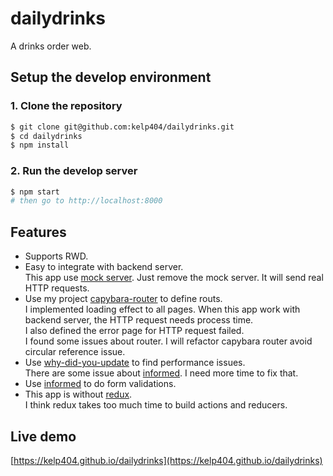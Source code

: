 # dailydrinks
A drinks order web.

## Setup the develop environment
### 1. Clone the repository
```bash
$ git clone git@github.com:kelp404/dailydrinks.git
$ cd dailydrinks
$ npm install
```
### 2. Run the develop server
```bash
$ npm start
# then go to http://localhost:8000
```

## Features
+ Supports RWD.
+ Easy to integrate with backend server.  
  This app use [mock server](/src/mock-server.js). Just remove the mock server. It will send real HTTP requests.
+ Use my project [capybara-router](https://github.com/kelp404/capybara-router) to define routs.  
  I implemented loading effect to all pages. When this app work with backend server, the HTTP request needs process time.  
  I also defined the error page for HTTP request failed.  
  I found some issues about router. I will refactor capybara router avoid circular reference issue.
+ Use [why-did-you-update](https://github.com/maicki/why-did-you-update) to find performance issues.  
  There are some issue about [informed](https://github.com/joepuzzo/informed). I need more time to fix that.
+ Use [informed](https://github.com/joepuzzo/informed) to do form validations.
+ This app is without [redux](https://github.com/reduxjs/redux).  
  I think redux takes too much time to build actions and reducers.

## Live demo
[https://kelp404.github.io/dailydrinks](https://kelp404.github.io/dailydrinks)
